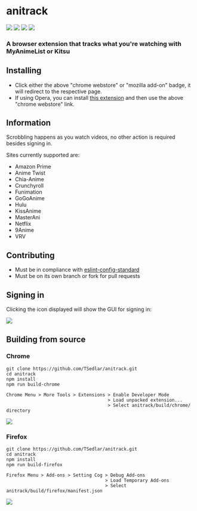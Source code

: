 # anitrack
![](https://img.shields.io/github/license/mashape/apistatus.svg)
![](https://travis-ci.org/TSedlar/anitrack.svg)
[![](https://img.shields.io/chrome-web-store/v/njndiiinbnllinmdoifoffmkfgkflffp.svg)](https://chrome.google.com/webstore/detail/anitrack/njndiiinbnllinmdoifoffmkfgkflffp)
[![](https://img.shields.io/amo/v/anitrack.svg)](https://addons.mozilla.org/en-US/firefox/addon/anitrack/)

### A browser extension that tracks what you're watching with MyAnimeList or Kitsu

## Installing
- Click either the above "chrome webstore" or "mozilla add-on" badge, it will redirect to the respective page.
- If using Opera, you can install [this extension](https://addons.opera.com/en/extensions/details/download-chrome-extension-9/) and then use the above "chrome webstore" link.

## Information

Scrobbling happens as you watch videos, no other action is required besides signing in.

Sites currently supported are:
- Amazon Prime
- Anime Twist
- Chia-Anime
- Crunchyroll
- Funimation
- GoGoAnime
- Hulu
- KissAnime
- MasterAni
- Netflix
- 9Anime
- VRV

## Contributing
- Must be in compliance with [eslint-config-standard](https://github.com/feross/eslint-config-standard)
- Must be on its own branch or fork for pull requests

## Signing in
Clicking the icon displayed will show the GUI for signing in:

![](https://i.imgur.com/rZEKNgp.png)

## Building from source

### Chrome
```shell
git clone https://github.com/TSedlar/anitrack.git
cd anitrack
npm install
npm run build-chrome
```

```
Chrome Menu > More Tools > Extensions > Enable Developer Mode
                                      > Load unpacked extension...
                                      > Select anitrack/build/chrome/ directory
```
![](https://i.imgur.com/dL60W9x.png)

### Firefox
```shell
git clone https://github.com/TSedlar/anitrack.git
cd anitrack
npm install
npm run build-firefox
```

```
Firefox Menu > Add-ons > Setting Cog > Debug Add-ons
                                     > Load Temporary Add-ons
                                     > Select anitrack/build/firefox/manifest.json
```
![](https://i.imgur.com/yQkBETn.png)
